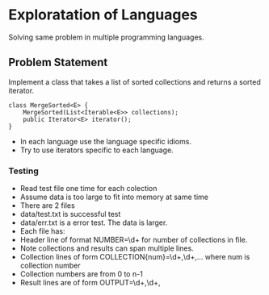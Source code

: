 # Exploratation of Languages

  Solving same problem in multiple programming languages.

## Problem Statement
  Implement a class that takes a list of sorted collections and returns a sorted iterator.

```
class MergeSorted<E> {
    MergeSorted(List<Iterable<E>> collections);
    public Iterator<E> iterator();
}
```

* In each language use the language specific idioms.
* Try to use iterators specific to each language.

### Testing
* Read test file one time for each colection
* Assume data is too large to fit into memory at same time
* There are 2 files 
 * data/test.txt is successful test 
 * data/err.txt is a error test. The data is larger. 
* Each file has:
 * Header line of format NUMBER=\d+ for number of collections in file.
 * Note collections and results can span multiple lines.
 * Collection lines of form COLLECTION{num}=\d+,\d+,... where num is collection number
 * Collection numbers are from 0 to n-1
 * Result lines are of form OUTPUT=\d+,\d+,
